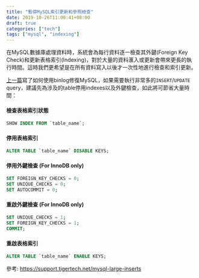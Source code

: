 ```yaml
---
title: "暫停MySQL索引更新和參照檢查"
date: 2019-10-26T11:00:41+08:00
draft: true
categories: ["tech"]
tags: ["mysql", "indexing"]
---
```


在MySQL數據庫處理資料時，系統會為每行資料逐一檢查其外鍵(Foreign Key Check)和更新表格索引(Indexing)，對於大量的資料滙入或更新會帶來更長的執行時間。這時我們更希望是在所有資料寫入以後才一次性地進行檢查和索引更新。

<!--more-->

[上一篇](/posts/repair-mysql-data-using-binlog)寫了如何使用binlog修復MySQL，如果需要執行非常多的`INSERT`/`UPDATE` query，建議先為涉及的table停用indexes以及外鍵檢查，如此將可節省大量時間：

#### 檢查表格索引狀態

```sql
SHOW INDEX FROM `table_name`;
```

#### 停用表格索引

```sql
ALTER TABLE `table_name` DISABLE KEYS;
```

#### 停用外鍵檢查 (For InnoDB only)

```sql
SET FOREIGN_KEY_CHECKS = 0;
SET UNIQUE_CHECKS = 0;
SET AUTOCOMMIT = 0;
```

#### 重啟外鍵檢查 (For InnoDB only)

```sql
SET UNIQUE_CHECKS = 1;
SET FOREIGN_KEY_CHECKS = 1;
COMMIT;
```

#### 重啟表格索引

```sql
ALTER TABLE `table_name` ENABLE KEYS;
```

參考: https://support.tigertech.net/mysql-large-inserts

